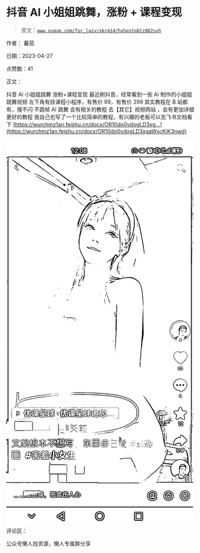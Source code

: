 # 抖音 AI 小姐姐跳舞，涨粉 + 课程变现

> 原文：[`www.yuque.com/for_lazy/xkrm14/hxhostpbtz882svh`](https://www.yuque.com/for_lazy/xkrm14/hxhostpbtz882svh)



作者： 蕃茄



日期：2023-04-27



点赞数：41

<ne-hole id="ua0b11e9d" data-lake-id="ua0b11e9d">

正文：



抖音 Ai 小姐姐跳舞 涨粉+课程变现 最近刷抖音，经常看到一些 Ai 制作的小姐姐跳舞视频 左下角有挂课程小程序，有售价 99，有售价 299 其实教程在 B 站都有，搜不闪 不跳帧 AI 跳舞 会有相关的教程 去【其它】视频网站 ，会有更加详细 更好的教程 我自己也写了一个比较简单的教程，有兴趣的老板可以去飞书文档看下 [https://wurchmz1an.feishu.cn/docx/OR10do0vdogLD3xg...](https://wurchmz1an.feishu.cn/docx/OR10do0vdogLD3xgaWxcKiK3nwd)



![](img/5048f2bb1d01c795be94377f8792e828.png)  <ne-hole id="uaae49f22" data-lake-id="uaae49f22"><ne-p id="u1d500b3e" data-lake-id="u1d500b3e">评论区：

<ne-hole id="ufcccfa52" data-lake-id="ufcccfa52">

公众号懒人找资源，懒人专属群分享

</ne-hole></ne-hole></ne-p></ne-hole>